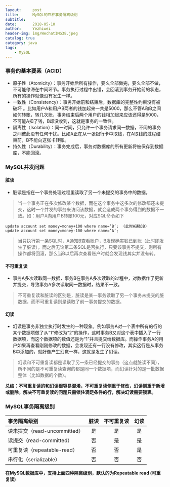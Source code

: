 ```yaml
---
layout:     post
title:      MySQL的四种事务隔离级别
subtitle:   
date:       2018-05-10
author:     Yezhiwei
header-img: img/WechatIMG38.jpeg
catalog: true
category: java
tags:
    - MySQL
---
```


### 事务的基本要素（ACID）

* 原子性（Atomicity）：事务开始后所有操作，要么全部做完，要么全部不做，不可能停滞在中间环节。事务执行过程中出错，会回滚到事务开始前的状态，所有的操作就像没有发生一样。
* 一致性（Consistency）：事务开始前和结束后，数据库的完整性约束没有被破坏 。比如用户A和用户B两者的钱加起来一共是5000，那么不管A和B之间如何转账，转几次账，事务结束后两个用户的钱相加起来应该还得是5000，不可能A扣了钱，B却没收到，这就是事务的一致性。
* 隔离性（Isolation）：同一时间，只允许一个事务请求同一数据，不同的事务之间彼此没有任何干扰。比如A正在从一张银行卡中取钱，在A取钱的过程结束前，B不能向这张卡转账。
* 持久性（Durability）：事务完成后，事务对数据库的所有更新将被保存到数据库，不能回滚。

### MySQL并发问题

#### 脏读

* 脏读是指在一个事务处理过程里读取了另一个未提交的事务中的数据。

> 当一个事务正在多次修改某个数据，而在这个事务中这多次的修改都还未提交，这时一个并发的事务来访问该数据，就会造成两个事务得到的数据不一致。如：用户A向用户B转账100元，对应SQL命令如下
> 
```
update account set money=money+100 where name=’B’;  (此时A通知B)
update account set money=money-100 where name=’A’;
```
> 当只执行第一条SQL时，A通知B查看账户，B发现确实钱已到账（此时即发生了脏读），而之后无论第二条SQL是否执行，只要该事务不提交，则所有操作都将回滚，那么当B以后再次查看账户时就会发现钱其实并没有转。
> 

#### 不可重复读

* 事务A多次读取同一数据，事务B在事务A多次读取的过程中，对数据作了更新并提交，导致事务A多次读取同一数据时，结果不一致。

> 不可重复读和脏读的区别是，脏读是某一事务读取了另一个事务未提交的脏数据，而不可重复读则是读取了前一事务提交的数据。

#### 幻读

* 幻读是事务非独立执行时发生的一种现象。例如事务A对一个表中所有的行的某个数据项做了从“1”修改为“2”的操作，这时事务B又对这个表中插入了一行数据项，而这个数据项的数值还是为“1”并且提交给数据库。而操作事务A的用户如果再查看刚刚修改的数据，会发现还有一行没有修改，其实这行是从事务B中添加的，就好像产生幻觉一样，这就是发生了幻读。

> 幻读和不可重复读都是读取了另一条已经提交的事务（这点就脏读不同），所不同的是不可重复读查询的都是同一个数据项，而幻读针对的是一批数据整体（比如数据的个数）。

**总结：不可重复读的和幻读很容易混淆，不可重复读侧重于修改，幻读侧重于新增或删除。解决不可重复读的问题只需锁住满足条件的行，解决幻读需要锁表。**

### MySQL事务隔离级别

| 事务隔离级别 | 脏读 | 不可重复读 | 幻读 | 
| :---- | :----: | :----: | :----: |
| 读未提交（read-uncommitted） | 是 | 是 | 是 | 
| 读提交（read-committed） | 否 | 是 | 是 | 
| 可重复读（repeatable-read） | 否 | 否 | 是 | 
| 串行化（serializable） | 否 | 否 | 否 | 

**在MySQL数据库中，支持上面四种隔离级别，默认的为Repeatable read (可重复读)**










